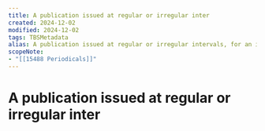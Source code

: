 ```yaml
---
title: A publication issued at regular or irregular inter
created: 2024-12-02
modified: 2024-12-02
tags: TBSMetadata
alias: A publication issued at regular or irregular intervals, for an indefinite period, with a title common to all issues.
scopeNote:
- "[[15488 Periodicals]]"
---
```

# A publication issued at regular or irregular inter

